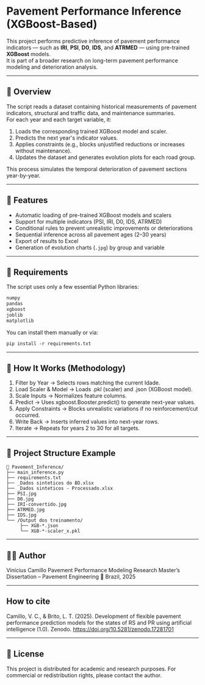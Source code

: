 # Pavement Performance Inference (XGBoost-Based)

This project performs predictive inference of pavement performance indicators — such as **IRI**, **PSI**, **D0**, **IDS**, and **ATRMED** — using pre-trained **XGBoost** models.  
It is part of a broader research on long-term pavement performance modeling and deterioration analysis.

---

## 📘 Overview

The script reads a dataset containing historical measurements of pavement indicators, structural and traffic data, and maintenance summaries.  
For each year and each target variable, it:
1. Loads the corresponding trained XGBoost model and scaler.
2. Predicts the next year's indicator values.
3. Applies constraints (e.g., blocks unjustified reductions or increases without maintenance).
4. Updates the dataset and generates evolution plots for each road group.

This process simulates the temporal deterioration of pavement sections year-by-year.

---

## 🧩 Features

- Automatic loading of pre-trained XGBoost models and scalers  
- Support for multiple indicators (PSI, IRI, D0, IDS, ATRMED)  
- Conditional rules to prevent unrealistic improvements or deteriorations  
- Sequential inference across all pavement ages (2–30 years)  
- Export of results to Excel  
- Generation of evolution charts (`.jpg`) by group and variable  

---

## 🧠 Requirements

The script uses only a few essential Python libraries:

```txt
numpy
pandas
xgboost
joblib
matplotlib
```

You can install them manually or via:
```txt
pip install -r requirements.txt
```

---

## 🧮 How It Works (Methodology)

1. Filter by Year → Selects rows matching the current Idade.
2. Load Scaler & Model → Loads .pkl (scaler) and .json (XGBoost model).
3. Scale Inputs → Normalizes feature columns.
4. Predict → Uses xgboost.Booster.predict() to generate next-year values.
5. Apply Constraints → Blocks unrealistic variations if no reinforcement/cut occurred.
6. Write Back → Inserts inferred values into next-year rows.
7. Iterate → Repeats for years 2 to 30 for all targets.

---

## 📂 Project Structure Example
```
📁 Pavement_Inference/
├── main_inference.py
├── requirements.txt
├── _Dados sinteticos do BD.xlsx
├── _Dados sinteticos - Processado.xlsx
├── PSI.jpg
├── D0.jpg
├── IRI-convertido.jpg
├── ATRMED.jpg
├── IDS.jpg
└── /Output dos treinamento/
     ├── XGB-*.json
     └── XGB-*-scaler_x.pkl
```

---

## 🧑‍🔬 Author

Vinícius Camillo
Pavement Performance Modeling Research
Master’s Dissertation – Pavement Engineering
📍 Brazil, 2025

---

## How to cite
Camillo, V. C., & Brito, L. T. (2025). Development of flexible pavement performance prediction models for the states of RS and PR using artificial intelligence (1.0). Zenodo. https://doi.org/10.5281/zenodo.17281701

---

## 🧱 License

This project is distributed for academic and research purposes.
For commercial or redistribution rights, please contact the author.

